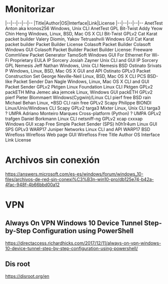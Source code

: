 # Monitorizar

|--|--|--|--|--
|Title|Author|OS|Interface|Link|License
|--|--|--|--|--
AnetTest	Anton aka kronos256	Windows, Unix	CLI	AnetTest	GPL
Bit-Twist	Addy Yeow Chin Heng	Windows, Linux, BSD, Mac OS X	CLI	Bit-Twist	GPLv2
Cat Karat packet builder	Valery Diomin, Yakov Tetruashvili	Windows	GUI	Cat Karat packet builder	Packet Builder License
Colasoft Packet Builder	Colasoft	Windows	GUI	Colasoft Packet Builder	Packet Builder License: Freeware
CommView Packet Generator 	TamoSoft	Windows	GUI	For Ethernet For Wi-Fi	Proprietary EULA
IP Sorcery	Josiah Zayner	Unix	CLI and GUI	IP Sorcery	GPL
Nemesis	Jeff Nathan	Windows, Unix	CLI	Nemesis	BSD
Ostinato	Srivats P	Windows, Linux, BSD, Mac OS X	GUI and API	Ostinato	GPLv3
Packet Construction Set	George Neville-Neil	Linux, BSD, Mac OS X	CLI	PCS	BSD-like
Packet Sender	Dan Nagle	Windows, Linux, Mac OS X	CLI and GUI	Packet Sender	GPLv2
Pktgen	Linux Foundation	Linux	CLI	Pktgen	GPLv2
packETH	Miha Jemec aka jemcek	Linux, Windows	GUI	packETH	GPLv2
pierf	Pieter Blommaert	Windows(Cygwin)/Linux	CLI	pierf	free BSD
rain	Michael Behan	Linux, *BSD	CLI	rain	free GPLv2
Scapy	Philippe BIONDI	Linux/Unix/Windows	CLI	Scapy	GPLv2
targa3	Mixter	Linux, Unix	CLI	targa3	?
UMPA	Adriano Monteiro Marques	Cross-platform (Python)	?	UMPA	GPLv2
trafgen	Daniel Borkmann	Linux	CLI	netsniff-ng	GPLv2
xcap	cxxxap	Windows	GUI	xcap	Free
Simple Packet Sender (SPS)	h0h1r4um	Linux	GUI	SPS	GPLv3
WARP17	Juniper Networks	Linux	CLI and API	WARP17	BSD
Wirefloss	Wirefloss	Web page	GUI	Wirefloss	Free
Title	Author	OS	Interface	Link	License

# Archivos sin conexión
https://answers.microsoft.com/es-es/windows/forum/windows_10-files/archivos-de-red-sin-conexi%C3%B3n-win10-pro/db125e74-b42a-4fac-948f-4b66bbd00a12

# VPN
## Always On VPN Windows 10 Device Tunnel Step-by-Step Configuration using PowerShell
https://directaccess.richardhicks.com/2017/12/11/always-on-vpn-windows-10-device-tunnel-step-by-step-configuration-using-powershell/

## Dis root
https://disroot.org/en
